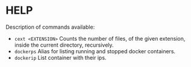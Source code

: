 # HELP

Description of commands available:

- `cext <EXTENSION>`        Counts the number of files, of the given extension, inside the current directory, recursively.
- `dockerps`                Alias for listing running and stopped docker containers.
- `dockerip`                List container with their ips.
